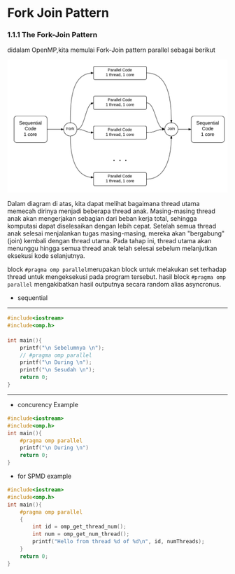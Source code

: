 # Fork Join Pattern

### 1.1.1 The Fork-Join Pattern

didalam OpenMP,kita memulai Fork-Join pattern parallel sebagai berikut

![Fork-Join Pattern](..\image\ForkJoin.png)

Dalam diagram di atas, kita dapat melihat bagaimana thread utama memecah dirinya menjadi beberapa thread anak. Masing-masing thread anak akan mengerjakan sebagian dari beban kerja total, sehingga komputasi dapat diselesaikan dengan lebih cepat.
Setelah semua thread anak selesai menjalankan tugas masing-masing, mereka akan "bergabung" (join) kembali dengan thread utama. Pada tahap ini, thread utama akan menunggu hingga semua thread anak telah selesai sebelum melanjutkan eksekusi kode selanjutnya.

block `#pragma omp parallel`merupakan block untuk melakukan set terhadap thread untuk mengeksekusi pada program tersebut.
hasil block `#pragma omp parallel` mengakibatkan hasil outputnya secara random alias asyncronus.

- sequential
---
```cpp
#include<iostream>
#include<omp.h>

int main(){
    printf("\n Sebelumnya \n");
    // #pragma omp parallel
    printf("\n During \n");
    printf("\n Sesudah \n");
    return 0;
}
```
---

- concurency Example

```cpp
#include<iostream>
#include<omp.h>
int main(){
    #pragma omp parallel
    printf("\n During \n")
    return 0;
}
```

- for SPMD example

```cpp
#include<iostream>
#include<omp.h>
int main(){
    #pragma omp parallel
    {
        int id = omp_get_thread_num();
        int num = omp_get_num_thread();
        printf("Hello from thread %d of %d\n", id, numThreads);
    }
    return 0;
}
```
